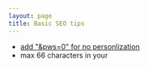 ```yaml
---
layout: page
title: Basic SEO tips
---
```


- [add "&pws=0" for no personlization](http://www.google.com/search?q=seo&pws=0)
- max 66 characters in your <title>-tag
- put page title before website title in your <title>-tag
- use proper formatting (headlines go in <H>-tags)
- ["Making your pages more accessible to robots is for robots."](http://powazek.com/posts/2101)
- Write for humans, not robots
- Write good, interesting content using the proper words you want to promote
- Publish, the share. Social media is great for spreading the content and getting relevant links.
- Write valid code.
- Ignore anyone who say they can put you at the top of Google's list of results.
- Don't put text in images.
- [Read the article "Do you need an SEO" from Google](https://support.google.com/webmasters/answer/35291)
- Participate in the discussions on blogs.
- Have a content strategy.
- Create descriptive URLs
- Use keywords in headlines
- Link to every one of your own subpages.
- [Read Google's SEO starter guide](https://support.google.com/webmasters/answer/7451184?hl=en)
- Don't do link spam.
- Don't use black hat SEO.
- SEO should never cost a fortune. But it takes time.
- Use "the long tail" to your advantage.
- Treat every page as your landing page.
- Learn the difference between 301 and 302 redirect. Heck, know the difference between 404 and 500/503 too. [Wikipedia page on HTTP Errors](http://en.wikipedia.org/wiki/HTTP_errors).
- If it sounds like a witchcraft with spiders, black hats and link farms, you're better off spending your money on renting a Harry Potter-movie.
- Write good copy. Then write some more.
- [Write a good meta description. Make sure it's 150 characters or less.](http://www.sagerock.com/blog/title-tag-meta-description-length/)
- When writing an article, make it 300 words or more. Keep it under 500 words. (source?)
- In the title, start with a keyword, then a description, then company/blog/site name.
- Google ignores "meta keywords"

Good links:

- http://searchengineland.com/an-open-letter-to-derek-powazek-on-the-value-of-seo-27680
- http://powazek.com/posts/2146
- http://powazek.com/posts/2101
- http://www.mattcutts.com